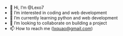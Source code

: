 - 👋 Hi, I’m @Lexo7
- 👀 I’m interested in coding and web development
- 🌱 I’m currently learning python and web development
- 💞️ I’m looking to collaborate on building a project
- 📫 How to reach me (lxquao@gmail.com)

<!---
Lexo7/Lexo7 is a ✨ special ✨ repository because its `README.md` (this file) appears on your GitHub profile.
You can click the Preview link to take a look at your changes.
--->
